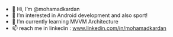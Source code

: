 - 👋 Hi, I’m @mohamadkardan
- 👀 I’m interested in Android development and also sport!
- 🌱 I’m currently learning MVVM Architecture
- 📫 reach me in linkedin : www.linkedin.com/in/mohamadkardan

<!---
mohamadkardan/mohamadkardan is a ✨ special ✨ repository because its `README.md` (this file) appears on your GitHub profile.
You can click the Preview link to take a look at your changes.
--->
